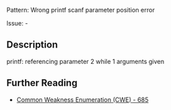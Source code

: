 Pattern: Wrong printf scanf parameter position error

Issue: -

## Description

printf: referencing parameter 2 while 1 arguments given

## Further Reading

* [Common Weakness Enumeration (CWE) - 685](https://cwe.mitre.org/data/definitions/685.html)